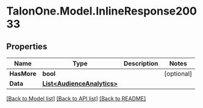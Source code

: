 # TalonOne.Model.InlineResponse20033
## Properties

Name | Type | Description | Notes
------------ | ------------- | ------------- | -------------
**HasMore** | **bool** |  | [optional] 
**Data** | [**List&lt;AudienceAnalytics&gt;**](AudienceAnalytics.md) |  | 

[[Back to Model list]](../README.md#documentation-for-models) [[Back to API list]](../README.md#documentation-for-api-endpoints) [[Back to README]](../README.md)

